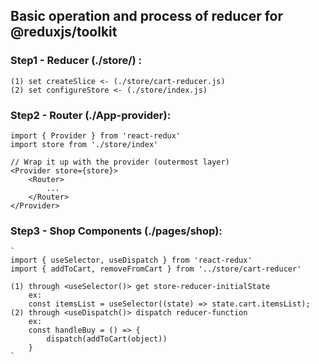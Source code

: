 ## Basic operation and process of reducer for @reduxjs/toolkit

### Step1 - Reducer (./store/) :

    (1) set createSlice <- (./store/cart-reducer.js)
    (2) set configureStore <- (./store/index.js)

### Step2 - Router (./App-provider):

    import { Provider } from 'react-redux' 
    import store from './store/index'

    // Wrap it up with the provider (outermost layer)
    <Provider store={store}>
        <Router>
            ...
        </Router>
    </Provider>

### Step3 - Shop Components (./pages/shop):
    `
    import { useSelector, useDispatch } from 'react-redux'
    import { addToCart, removeFromCart } from '../store/cart-reducer'

    (1) through <useSelector()> get store-reducer-initialState
        ex: 
        const itemsList = useSelector((state) => state.cart.itemsList);
    (2) through <useDispatch()> dispatch reducer-function
        ex:
        const handleBuy = () => {
            dispatch(addToCart(object))
        }
    `   